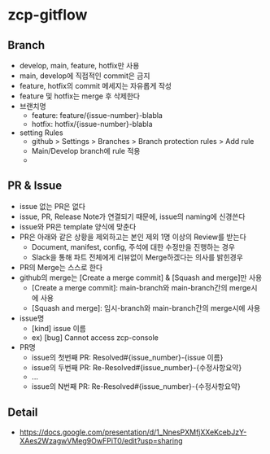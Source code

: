 # zcp-gitflow

## Branch 
- develop, main, feature, hotfix만 사용
- main, develop에 직접적인 commit은 금지
- feature, hotfix의 commit 메세지는 자유롭게 작성
- feature 및 hotfix는 merge 후 삭제한다
- 브랜치명
  - feature: feature/{issue-number}-blabla
  - hotfix: hotfix/{issue-number}-blabla
- setting Rules
  - github > Settings > Branches > Branch protection rules > Add rule
  - Main/Develop branch에 rule 적용
  -
  
## PR & Issue
- issue 없는 PR은 없다
- issue, PR, Release Note가 연결되기 때문에, issue의 naming에 신경쓴다
- issue와 PR은 template 양식에 맞춘다
- PR은 아래와 같은 상황을 제외하고는 본인 제외 1명 이상의 Review를 받는다
  - Document, manifest, config, 주석에 대한 수정만을 진행하는 경우
  - Slack을 통해 파트 전체에게 리뷰없이 Merge하겠다는 의사를 밝힌경우
- PR의 Merge는 스스로 한다 
- github의 merge는 [Create a merge commit] & [Squash and merge]만 사용
  - [Create a merge commit]: main-branch와 main-branch간의 merge시에 사용
  - [Squash and merge]: 임시-branch와 main-branch간의 merge시에 사용
- issue명
  - [kind] issue 이름 
  - ex) [bug] Cannot access zcp-console 
- PR명
  - issue의 첫번째 PR: Resolved#{issue_number}-{issue 이름}
  - issue의 두번째 PR: Re-Resolved#{issue_number}-{수정사항요약}
  - ...
  - issue의 N번째 PR: Re-Resolved#{issue_number}-{수정사항요약}

## Detail
- https://docs.google.com/presentation/d/1_NnesPXMfjXXeKcebJzY-XAes2WzagwVMeg9OwFPiT0/edit?usp=sharing

